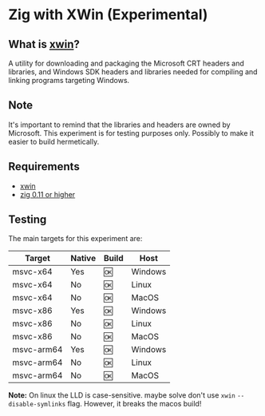 # Zig with XWin (Experimental)

## What is [xwin](https://github.com/Jake-Shadle/xwin)?

A utility for downloading and packaging the Microsoft CRT headers and libraries, and Windows SDK headers and libraries needed for compiling and linking programs targeting Windows.

## Note

It's important to remind that the libraries and headers are owned by Microsoft.
This experiment is for testing purposes only. Possibly to make it easier to build hermetically.

## Requirements

- [xwin](https://github.com/Jake-Shadle/xwin)
- [zig 0.11 or higher](https://ziglang.org/download)

## Testing

The main targets for this experiment are:

| Target | Native | Build | Host |
| --- | --- | --- | --- |
| msvc-x64 | Yes | 🆗 | Windows |
| msvc-x64 | No | 🆗 | Linux |
| msvc-x64 | No | 🆗 | MacOS |
| msvc-x86 | Yes | 🆗 | Windows |
| msvc-x86 | No | 🆗 | Linux |
| msvc-x86 | No | 🆗 | MacOS |
| msvc-arm64 | Yes | 🆗 | Windows |
| msvc-arm64 | No | 🆗 | Linux |
| msvc-arm64 | No | 🆗 | MacOS |

**Note:** On linux the LLD is case-sensitive. maybe solve don't use `xwin` `--disable-symlinks` flag. However, it breaks the macos build!
